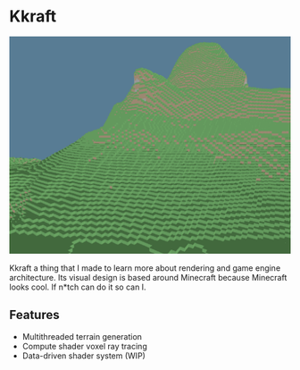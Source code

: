 # Kkraft
![crummy image showing basic terrain](example.png)

Kkraft a thing that I made to learn more about rendering and game engine architecture.
Its visual design is based around Minecraft because Minecraft looks cool.
If n*tch can do it so can I.

## Features
* Multithreaded terrain generation
* Compute shader voxel ray tracing
* Data-driven shader system (WIP)
